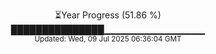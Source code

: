 <p align="center">
⏳Year Progress (51.86 %) <br>
███████████████▁▁▁▁▁▁▁▁▁▁▁▁▁▁▁ <br>
<sub>Updated: Wed, 09 Jul 2025 06:36:04 GMT</sub>
</p>


